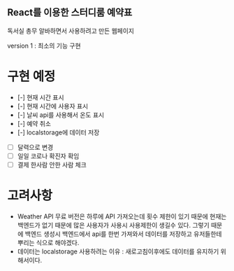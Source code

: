## React를 이용한 스터디룸 예약표

독서실 총무 알바하면서 사용하려고 만든 웹페이지

version 1 : 최소의 기능 구현

# 구현 예정

- [-] 현재 시간 표시
- [-] 현재 시간에 사용자 표시
- [-] 날씨 api를 사용해서 온도 표시
- [-] 예약 취소
- [-] localstorage에 데이터 저장
- [ ] 달력으로 변경
- [ ] 일일 코로나 확진자 확임
- [ ] 결제 한사람 안한 사람 체크

# 고려사항

- Weather API 무료 버전은 하루에 API 가져오는데 횟수 제한이 있기 때문에 현재는 백엔드가 없기 때문에 많은 사용자가 사용시 사용제한이 생길수 있다. 그렇기 때문에 백엔드 생성시 백엔드에서 api를 한번 가져와서 데이터를 저장하고 유저들한테 뿌리는 식으로 해야겠다.
- 데이터는 localstorage 사용하려는 이유 : 새로고침이후에도 데이터를 유지하기 위해서이다.
